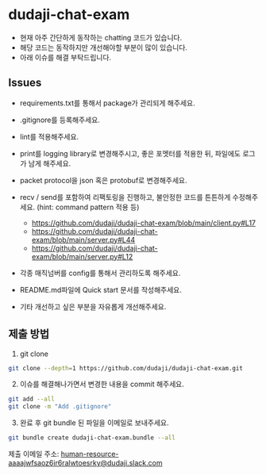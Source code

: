 # dudaji-chat-exam

- 현재 아주 간단하게 동작하는 chatting 코드가 있습니다.
- 해당 코드는 동작하지만 개선해야할 부분이 많이 있습니다.
- 아래 이슈를 해결 부탁드립니다.

## Issues

- requirements.txt를 통해서 package가 관리되게 해주세요.
- .gitignore를 등록해주세요.
- lint를 적용해주세요.
- print를 logging library로 변경해주시고, 좋은 포멧터를 적용한 뒤, 파일에도 로그가 남게 해주세요.
- packet protocol을 json 혹은 protobuf로 변경해주세요.
- recv / send를 포함하여 리팩토링을 진행하고, 불안정한 코드를 튼튼하게 수정해주세요. (hint: command pattern 적용 등)
    - https://github.com/dudaji/dudaji-chat-exam/blob/main/client.py#L17
    - https://github.com/dudaji/dudaji-chat-exam/blob/main/server.py#L44
    - https://github.com/dudaji/dudaji-chat-exam/blob/main/server.py#L12

- 각종 매직넘버를 config를 통해서 관리하도록 해주세요.
- README.md파일에 Quick start 문서를 작성해주세요.
- 기타 개선하고 싶은 부분을 자유롭게 개선해주세요.

## 제출 방법

1. git clone

```sh
git clone --depth=1 https://github.com/dudaji/dudaji-chat-exam.git
```

2. 이슈를 해결해나가면서 변경한 내용을 commit 해주세요.  

```sh
git add --all
git clone -m "Add .gitignore"
```

3. 완료 후 git bundle 된 파일을 이메일로 보내주세요.  

```sh
git bundle create dudaji-chat-exam.bundle --all
```

제출 이메일 주소: human-resource-aaaajwfsaoz6ir6ralwtoesrky@dudaji.slack.com
